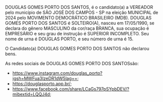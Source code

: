 DOUGLAS GOMES PORTO DOS SANTOS, é o candidato(a) a VEREADOR pelo município de SÃO JOSÉ DOS CAMPOS - SP na eleição MUNICIPAL de 2024 pelo MOVIMENTO DEMOCRÁTICO BRASILEIRO (MDB). DOUGLAS GOMES PORTO DOS SANTOS é SOLTEIRO(A), nasceu em 17/05/1990, se declara do gênero MASCULINO da cor/raça BRANCA, sua ocupação é EMPRESÁRIO e seu grau de instrução é SUPERIOR INCOMPLETO. Seu nome de urna é DOUGLAS PORTO, e seu número de urna é 15.

O Candidato(a) DOUGLAS GOMES PORTO DOS SANTOS não declarou bens.


As redes sociais de DOUGLAS GOMES PORTO DOS SANTOSsão:
- https://www.instagram.com/douglas_porto?igsh=MWFua3IzeDR1dW5lag==;
- https://douglasporto.app.br/;
- https://www.facebook.com/share/LCaGs797pSYpbDEV/?mibextid=LQQJ4d;